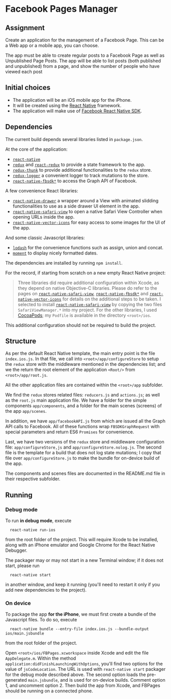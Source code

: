 # Facebook Pages Manager

## Assignment

Create an application for the management of a Facebook Page. This can be a Web app or a mobile app, you can choose.

The app must be able to create regular posts to a Facebook Page as well as Unpublished Page Posts. The app will be able to list posts (both published and unpublished) from a page, and show the number of people who have viewed each post

## Initial choices

* The application will be an iOS mobile app for the iPhone.
* It will be created using the [React Native](https://facebook.github.io/react-native) framework.
* The application will make use of [Facebook React Native SDK](https://github.com/facebook/react-native-fbsdk).

## Dependencies

The current build depends several libraries listed in `package.json`.

At the core of the application:
- [`react-native`](https://facebook.github.io/react-native)
- [`redux`](http://redux.js.org) and [`react-redux`](https://github.com/reactjs/react-redux) to provide a state framework to the app.
- [`redux-thunk`](https://github.com/gaearon/redux-thunk) to provide additional functionalities to the `redux` store.
- [`redux-logger`](https://github.com/fcomb/redux-logger) a convenient logger to track mutations to the store.
- [`react-native-fbsdk*`](https://github.com/facebook/react-native-fbsdk) to access the Graph API of Facebook.

A few convenience React libraries:
- [`react-native-drawer`](https://github.com/root-two/react-native-drawer) a wrapper around a View with animated slidding functionalities to use as a side drawer UI element in the app.
- [`react-native-safari-view`](https://github.com/naoufal/react-native-safari-view) to open a native Safari View Controller when opening URLs inside the app.
- [`react-native-vector-icons`](https://github.com/oblador/react-native-vector-icons) for easy access to some images for the UI of the app.

And some classic Javascript libraries:
- [`lodash`](https://lodash.com) for the convenience functions such as assign, union and concat.
- [`moment`](http://momentjs.com) to display nicely formatted dates.

The dependencies are installed by running `npm install`.

For the record, if starting from scratch on a new empty React Native project:
> Three libraries did require additional configuration within Xcode, as they depend on native Objective-C libraries. Please do refer to the pages on [`react-native-safari-view`](https://github.com/naoufal/react-native-safari-view), [`react-native-fbsdk*`](https://github.com/facebook/react-native-fbsdk) and [`react-native-vector-icons`](https://github.com/oblador/react-native-vector-icons) for details on the additional steps to be taken.
> I selected to install [`react-native-safari-view`](https://github.com/naoufal/react-native-safari-view) by copying the two files `SafariViewManager.*` into my project.
> For the other libraries, I used [CocoaPods](https://cocoapods.org); my `Podfile` is available in the directory `<root>/ios`.

This additional configuration should not be required to build the project.

## Structure

As per the default React Native template, the main entry point is the file `index.ios.js`. In that file, we call into `<root>/app/configureStore` to setup the `redux` store with the middleware mentioned in the dependencies list; and we the return the root element of the application `<Root/>` from `<root>/app/root.js`.

All the other application files are contained within the `<root>/app` subfolder.

We find the `redux` stores related files: `reducers.js` and `actions.js`; as well as the `root.js` main application file. We have a folder for the simple components `app/components`, and a folder for the main scenes (screens) of the app `app/scenes`.

In addition, we have `app/facebookAPI.js` from which are issued all the Graph API calls to Facebook. All of these functions wrap `FBSDKGraphRequest` with special parameters and return ES6 `Promises` for convenience.

Last, we have two versions of the `redux` store and middleware configuration file: `app/configureStore,js` and `app/configureStore.nolog.js`. The second file is the template for a build that does not log state mutations; I copy that file over `app/configureStore.js` to make the bundle for on-device build of the app.

The components and scenes files are documented in the README.md file in their respective subfolder.

## Running

### Debug mode

To run **in debug mode**, execute

      react-native run-ios

from the root folder of the project. This will require Xcode to be installed, along with an iPhone emulator and Google Chrome for the React Native Debugger.

The packager may or may not start in a new Terminal window; if it does not start, please run

      react-native start

in another window, and keep it running (you'll need to restart it only if you add new dependencies to the project).

### On device

To package the app **for the iPhone**, we must first create a bundle of the Javascript files. To do so, execute

      react-native bundle --entry-file index.ios.js --bundle-output ios/main.jsbundle

from the root folder of the project.

Open `<root>/ios/FBPages.xcworkspace` inside Xcode and edit the file `AppDelegate.m`. Within the method `application:didFinishLaunchingWithOptions`, you'll find two options for the value of `jsCodeLocation`. The URL is used with `react-native start` packager for the debug mode described above. The second option loads the pre-generated `main.jsbundle`, and is used for on-device builds.
Comment option 1, and uncomment option 2. Then build the app from Xcode, and FBPages should be running on a connected phone.


